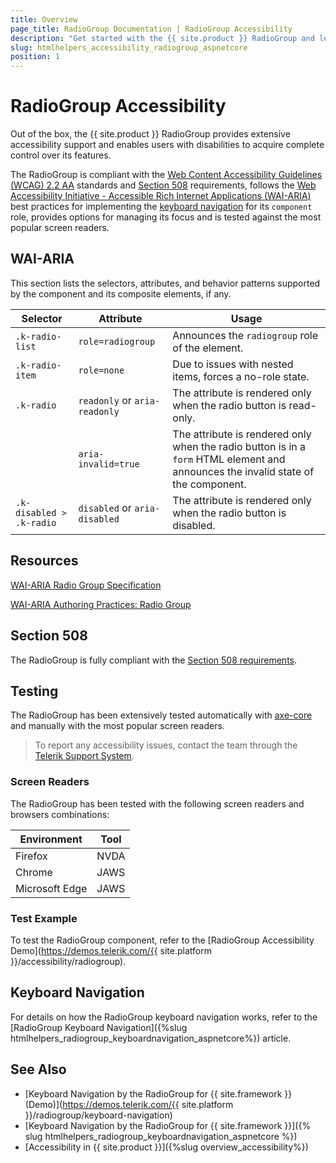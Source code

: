 ```yaml
---
title: Overview
page_title: RadioGroup Documentation | RadioGroup Accessibility
description: "Get started with the {{ site.product }} RadioGroup and learn about its accessibility support for WAI-ARIA, Section 508, and WCAG 2.2."
slug: htmlhelpers_accessibility_radiogroup_aspnetcore
position: 1
---
```


# RadioGroup Accessibility

Out of the box, the  {{ site.product }} RadioGroup provides extensive accessibility support and enables users with disabilities to acquire complete control over its features.

The RadioGroup is compliant with the [Web Content Accessibility Guidelines (WCAG) 2.2 AA](https://www.w3.org/TR/WCAG22/) standards and [Section 508](https://www.section508.gov/) requirements, follows the [Web Accessibility Initiative - Accessible Rich Internet Applications (WAI-ARIA)](https://www.w3.org/WAI/ARIA/apg/) best practices for implementing the [keyboard navigation](#keyboard-navigation) for its `component` role, provides options for managing its focus and is tested against the most popular screen readers.

## WAI-ARIA

This section lists the selectors, attributes, and behavior patterns supported by the component and its composite elements, if any.

| Selector | Attribute | Usage |
| -------- | --------- | ----- |
| `.k-radio-list` | `role=radiogroup` | Announces the `radiogroup` role of the element. |
| `.k-radio-item` | `role=none` | Due to issues with nested items, forces a no-role state. |
| `.k-radio` | `readonly` or `aria-readonly` | The attribute is rendered only when the radio button is read-only. |
|  | `aria-invalid=true` | The attribute is rendered only when the radio button is in a `form` HTML element and announces the invalid state of the component. |
| `.k-disabled > .k-radio` | `disabled` or `aria-disabled` | The attribute is rendered only when the radio button is disabled. |

## Resources

[WAI-ARIA Radio Group Specification](https://www.w3.org/TR/wai-aria-1.2/#radiogroup)

[WAI-ARIA Authoring Practices: Radio Group](https://www.w3.org/WAI/ARIA/apg/patterns/radiobutton/)

## Section 508

The RadioGroup is fully compliant with the [Section 508 requirements](https://www.section508.gov/).

## Testing

The RadioGroup has been extensively tested automatically with [axe-core](https://github.com/dequelabs/axe-core) and manually with the most popular screen readers.

> To report any accessibility issues, contact the team through the [Telerik Support System](https://www.telerik.com/account/support-center).

### Screen Readers

The RadioGroup has been tested with the following screen readers and browsers combinations:

| Environment | Tool |
| ----------- | ---- |
| Firefox | NVDA |
| Chrome | JAWS |
| Microsoft Edge | JAWS |

### Test Example

To test the RadioGroup component, refer to the [RadioGroup Accessibility Demo](https://demos.telerik.com/{{ site.platform }}/accessibility/radiogroup).

## Keyboard Navigation

For details on how the RadioGroup keyboard navigation works, refer to the [RadioGroup Keyboard Navigation]({%slug htmlhelpers_radiogroup_keyboardnavigation_aspnetcore%}) article.

## See Also

* [Keyboard Navigation by the RadioGroup for {{ site.framework }} (Demo)](https://demos.telerik.com/{{ site.platform }}/radiogroup/keyboard-navigation)
* [Keyboard Navigation by the RadioGroup for {{ site.framework }}]({% slug htmlhelpers_radiogroup_keyboardnavigation_aspnetcore %})
* [Accessibility in {{ site.product }}]({%slug overview_accessibility%})